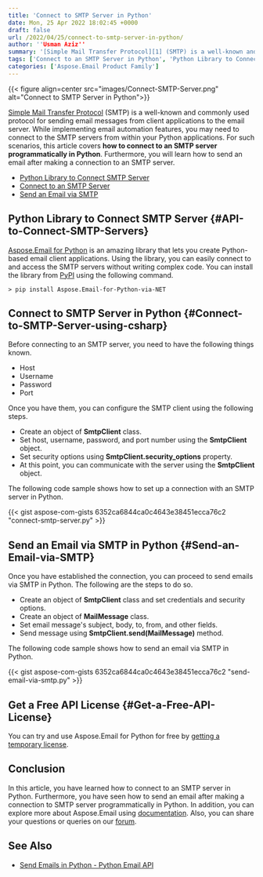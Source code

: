 ```yaml
---
title: 'Connect to SMTP Server in Python'
date: Mon, 25 Apr 2022 18:02:45 +0000
draft: false
url: /2022/04/25/connect-to-smtp-server-in-python/
author: ''Usman Aziz''
summary: '[Simple Mail Transfer Protocol][1] (SMTP) is a well-known and commonly used protocol for sending email messages from client applications to the email server. While implementing email automation features, you may need to connect to the SMTP servers from within your Python applications. For such scenarios, this article covers **how to connect to an SMTP server programmatically in Python**. Furthermore, you will learn how to send an email after making a connection to an SMTP server.'
tags: ['Connect to an SMTP Server in Python', 'Python Library to Connect SMTP Server', 'Send an Email via SMTP in Python']
categories: ['Aspose.Email Product Family']
---
```




{{< figure align=center src="images/Connect-SMTP-Server.png" alt="Connect to SMTP Server in Python">}}


[Simple Mail Transfer Protocol][2] (SMTP) is a well-known and commonly used protocol for sending email messages from client applications to the email server. While implementing email automation features, you may need to connect to the SMTP servers from within your Python applications. For such scenarios, this article covers **how to connect to an SMTP server programmatically in Python**. Furthermore, you will learn how to send an email after making a connection to an SMTP server.

*   [Python Library to Connect SMTP Server][3]
*   [Connect to an SMTP Server][4]
*   [Send an Email via SMTP][5]

## Python Library to Connect SMTP Server {#API-to-Connect-SMTP-Servers}

[Aspose.Email for Python][6] is an amazing library that lets you create Python-based email client applications. Using the library, you can easily connect to and access the SMTP servers without writing complex code. You can install the library from [PyPI][7] using the following command.

```
> pip install Aspose.Email-for-Python-via-NET
```

## Connect to SMTP Server in Python {#Connect-to-SMTP-Server-using-csharp}

Before connecting to an SMTP server, you need to have the following things known.

*   Host
*   Username
*   Password
*   Port

Once you have them, you can configure the SMTP client using the following steps.

*   Create an object of **SmtpClient** class.
*   Set host, username, password, and port number using the **SmtpClient** object.
*   Set security options using **SmtpClient.security\_options** property.
*   At this point, you can communicate with the server using the **SmtpClient** object.

The following code sample shows how to set up a connection with an SMTP server in Python.

{{< gist aspose-com-gists 6352ca6844ca0c4643e38451ecca76c2 "connect-smtp-server.py" >}}

## Send an Email via SMTP in Python {#Send-an-Email-via-SMTP}

Once you have established the connection, you can proceed to send emails via SMTP in Python. The following are the steps to do so.

*   Create an object of **SmtpClient** class and set credentials and security options.
*   Create an object of **MailMessage** class.
*   Set email message's subject, body, to, from, and other fields.
*   Send message using **SmtpClient.send(MailMessage)** method.

The following code sample shows how to send an email via SMTP in Python.

{{< gist aspose-com-gists 6352ca6844ca0c4643e38451ecca76c2 "send-email-via-smtp.py" >}}

## Get a Free API License {#Get-a-Free-API-License}

You can try and use Aspose.Email for Python for free by [getting a temporary license][8].

## Conclusion

In this article, you have learned how to connect to an SMTP server in Python. Furthermore, you have seen how to send an email after making a connection to SMTP server programmatically in Python. In addition, you can explore more about Aspose.Email using [documentation][9]. Also, you can share your questions or queries on our [forum][10].

## See Also

*   [Send Emails in Python - Python Email API][11]




[1]: https://en.wikipedia.org/wiki/Simple_Mail_Transfer_Protocol
[2]: https://en.wikipedia.org/wiki/Simple_Mail_Transfer_Protocol
[3]: #API-to-Connect-SMTP-Servers
[4]: #Connect-to-SMTP-Server-using-csharp
[5]: #Send-an-Email-via-SMTP
[6]: https://products.aspose.com/email/python-net/
[7]: https://pypi.org/project/Aspose.Email-for-Python-via-NET/
[8]: https://purchase.aspose.com/temporary-license
[9]: https://docs.aspose.com/email/python-net/
[10]: https://forum.aspose.com/
[11]: https://blog.aspose.com/2021/05/21/send-emails-in-python/




